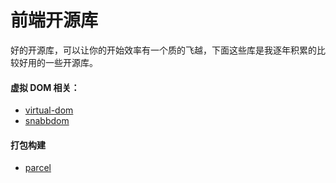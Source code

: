 # 前端开源库

好的开源库，可以让你的开始效率有一个质的飞越，下面这些库是我逐年积累的比较好用的一些开源库。

#### 虚拟 DOM 相关：

- [virtual-dom](https://github.com/Matt-Esch/virtual-dom)
- [snabbdom](https://github.com/snabbdom/snabbdom)

#### 打包构建

- [parcel](https://github.com/parcel-bundler/parcel)